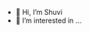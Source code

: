- 👋 Hi, I’m Shuvi
- 👀 I’m interested in ...

<!---
L-Webber/L-Webber is a ✨ special ✨ repository because its `README.md` (this file) appears on your GitHub profile.
You can click the Preview link to take a look at your changes.
--->
